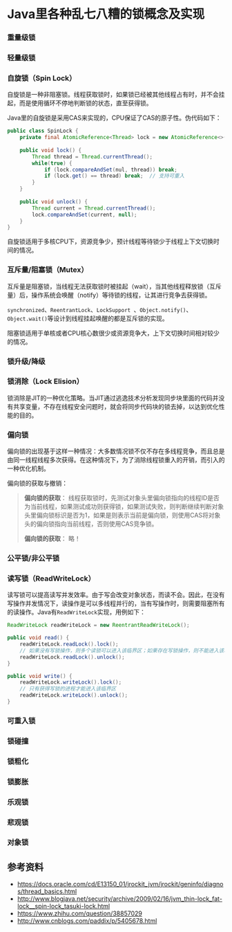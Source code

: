# Java里各种乱七八糟的锁概念及实现

### 重量级锁

### 轻量级锁

### 自旋锁（Spin Lock）

自旋锁是一种非阻塞锁。线程获取锁时，如果锁已经被其他线程占有时，并不会挂起，而是使用循环不停地判断锁的状态，直至获得锁。

Java里的自旋锁是采用CAS来实现的，CPU保证了CAS的原子性。伪代码如下：

```Java
public class SpinLock {
    private final AtomicReference<Thread> lock = new AtomicReference<>(null);
    
    public void lock() {
        Thread thread = Thread.currentThread();
        while(true) {
            if (lock.compareAndSet(nul, thread)) break;
            if (lock.get() == thread) break;  // 支持可重入
        }
    }
    
    public void unlock() {
        Thread current = Thread.currentThread();  
    	lock.compareAndSet(current, null);  
    }
}
```

自旋锁适用于多核CPU下，资源竞争少，预计线程等待锁少于线程上下文切换时间的情况。

### 互斥量/阻塞锁（Mutex）

互斥量是阻塞锁，当线程无法获取锁时被挂起（wait），当其他线程释放锁（互斥量）后，操作系统会唤醒（notify）等待锁的线程，让其进行竞争去获得锁。

`synchronized`、`ReentrantLock`、`LockSupport `、`Object.notify()`、`Object.wait()`等设计到线程挂起唤醒的都是互斥锁的实现。

阻塞锁适用于单核或者CPU核心数很少或资源竞争大，上下文切换时间相对较少的情况。

### 锁升级/降级

### 锁消除（Lock Elision）

锁消除是JIT的一种优化策略。当JIT通过逃逸技术分析发现同步块里面的代码并没有共享变量，不存在线程安全问题时，就会将同步代码块的锁去掉，以达到优化性能的目的。

### 偏向锁

偏向锁的出现基于这样一种情况：大多数情况锁不仅不存在多线程竞争，而且总是由同一线程线程多次获得。在这种情况下，为了消除线程锁重入的开销，而引入的一种优化机制。

偏向锁的获取与撤销：

> **偏向锁的获取**： 线程获取锁时，先测试对象头里偏向锁指向的线程ID是否为当前线程，如果测试成功则获得锁，如果测试失败，则判断继续判断对象头里偏向锁标识是否为1，如果是则表示当前是偏向锁，则使用CAS将对象头的偏向锁指向当前线程，否则使用CAS竞争锁。
>
> **偏向锁的获取**： 略！

### 公平锁/非公平锁

### 读写锁（ReadWriteLock）

读写锁可以提高读写并发效率。由于写会改变对象状态，而读不会。因此，在没有写操作并发情况下，读操作是可以多线程并行的，当有写操作时，则需要阻塞所有的读操作。Java有`ReadWriteLock`实现，用例如下：

```Java
ReadWriteLock readWriteLock = new ReentrantReadWriteLock();

public void read() {
    readWriteLock.readLock().lock();
    // 如果没有写锁操作，则多个读锁可以进入该临界区；如果存在写锁操作，则不能进入该临界区
    readWriteLock.readLock().unlock();   
}

public void write() {
	readWriteLock.writeLock().lock();
	// 只有获得写锁的进程才能进入该临界区
	readWriteLock.writeLock().unlock();    
}
```

### 可重入锁

### 锁碰撞

### 锁粗化

### 锁膨胀

### 乐观锁

### 悲观锁

### 对象锁


## 参考资料

* https://docs.oracle.com/cd/E13150_01/jrockit_jvm/jrockit/geninfo/diagnos/thread_basics.html
* http://www.blogjava.net/security/archive/2009/02/16/jvm_thin-lock_fat-lock__spin-lock_tasuki-lock.html
* https://www.zhihu.com/question/38857029
* http://www.cnblogs.com/paddix/p/5405678.html
